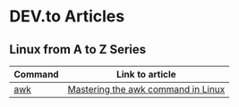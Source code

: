 # DEV.to Articles

## Linux from A to Z Series

| Command                   | Link to article                                                                                     |
| ------------------------- | --------------------------------------------------------------------------------------------------- |
| [awk](./blogs/awk/awk.md) | [Mastering the awk command in Linux](https://dev.to/k1lgor/mastering-the-awk-command-in-linux-5d34) |
